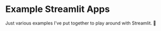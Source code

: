# Example Streamlit Apps

Just various examples I've put together to play around with Streamlit. :balloon:
